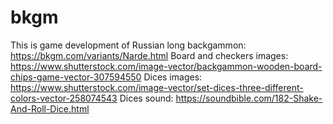 # bkgm
This is game development of Russian long backgammon: https://bkgm.com/variants/Narde.html
Board and checkers images: https://www.shutterstock.com/image-vector/backgammon-wooden-board-chips-game-vector-307594550
Dices images: https://www.shutterstock.com/image-vector/set-dices-three-different-colors-vector-258074543
Dices sound: https://soundbible.com/182-Shake-And-Roll-Dice.html